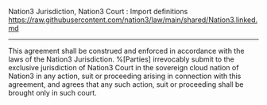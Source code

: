 Nation3 Jurisdiction, Nation3 Court
: Import definitions https://raw.githubusercontent.com/nation3/law/main/shared/Nation3.linked.md

---

This agreement shall be construed and enforced in accordance with the laws of the Nation3 Jurisdiction.
%[Parties] irrevocably submit to the exclusive jurisdiction of Nation3 Court in the sovereign cloud nation of Nation3 in any action, suit or proceeding arising in connection with this agreement, and agrees that any such action, suit or proceeding shall be brought only in such court.